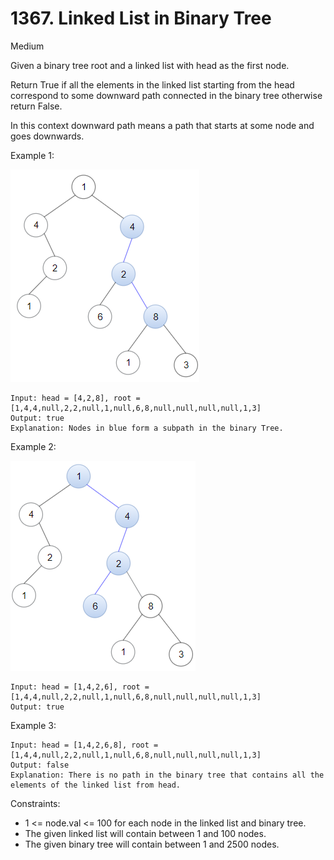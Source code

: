 # 1367. Linked List in Binary Tree
Medium

Given a binary tree root and a linked list with head as the first node. 

Return True if all the elements in the linked list starting from the head correspond to some downward path connected in the binary tree otherwise return False.

In this context downward path means a path that starts at some node and goes downwards.

 

Example 1:

![Example1](sample_1_1720.png)
```
Input: head = [4,2,8], root = [1,4,4,null,2,2,null,1,null,6,8,null,null,null,null,1,3]
Output: true
Explanation: Nodes in blue form a subpath in the binary Tree.  
```
Example 2:

![Example2](sample_2_1720.png)
```
Input: head = [1,4,2,6], root = [1,4,4,null,2,2,null,1,null,6,8,null,null,null,null,1,3]
Output: true
```
Example 3:
```
Input: head = [1,4,2,6,8], root = [1,4,4,null,2,2,null,1,null,6,8,null,null,null,null,1,3]
Output: false
Explanation: There is no path in the binary tree that contains all the elements of the linked list from head.
```
 

Constraints:
* 1 <= node.val <= 100 for each node in the linked list and binary tree.
* The given linked list will contain between 1 and 100 nodes.
* The given binary tree will contain between 1 and 2500 nodes.

